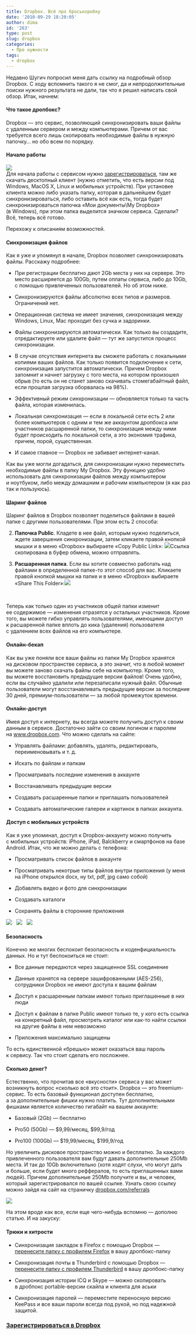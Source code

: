 ```yaml
---
title: Dropbox. Всё про броськоробку
date: '2010-09-29 18:20:05'
author: dima
id: '263'
type: post
slug: dropbox
categories:
  - Про нужности
tags:
  - dropbox
---
```


  
  
Недавно Шугич попросил меня дать ссылку на подробный обзор Dropbox. С ходу вспомнить такого я не смог, да и непродолжительные поиски нужного результата не дали, так что я решил написать свой обзор. Итак, начнем:  

#### Что такое дропбокс?

  
Dropbox — это сервис, позволяющий синхронизировать ваши файлы с удаленным сервером и между компьютерами. Причем от вас требуется всего лишь скопировать необходимые файлы в нужную папочку… но обо всем по порядку.  

#### Начало работы

  
![](///uploads/_bl/2/40053694.png)  
Для начала работы с сервисом нужно [зарегистрироваться](https://bit.ly/take-dropbox "//www.dropbox.com"), там же скачать десктопный клиент (нужно отметить, что есть версии под Windows, MacOS X, Linux и мобильных устройств). При установке клиента можно либо указать папку, которая в дальнейшем будет синхронизироваться, либо оставить всё как есть, тогда будет синхронизироваться папочка «Мои документы\\My Dropbox» (в Windows), при этом папка выделится значком сервиса. Сделали? Всё, теперь всё готово.  
  
Перехожу к описаниям возможностей.  

#### Синхронизация файлов

  
Как я уже и упомянул в начале, Dropbox позволяет синхронизировать файлы. Расскажу подробнее:  

  
*   При регистрации бесплатно дают 2Gb места у них на сервере. Это место расширяется до 100Gb, путем оплаты сервиса, либо до 10Gb, с помощью привлеченных пользователей. Но об этом ниже.
  
*   Синхронизируются файлы абсолютно всех типов и размеров. Ограничений нет.
  
*   Операционная система не имеет значения, синхронизация между Windows, Linux, Mac проходит без сучка и задоринки.
  
*   Файлы синхронизируются автоматически. Как только вы создадите, отредактируете или удалите файл — тут же запустится процесс синхронизации.
  
*   В случае отсутствия интернета вы сможете работать с локальными копиями ваших файлов. Как только появится подключение к сети, синхронизация запустится автоматически. Причем Dropbox запомнит и начнет загрузку с того места, на котором произошел обрыв (то есть он не станет заново скачивать стомегабайтный файл, если прошлая загрузка оборвалась на 98%).
  
*   Эффективный режим синхронизации — обновляется только та часть файла, которая изменилась.
  
*   Локальная синхронизация — если в локальной сети есть 2 или более компьютеров с одним и тем же аккаунтом дропбокса или участников расшаренной папки, то синхронизация между ними будет происходить по локальной сети, а это экономия трафика, причем, порой, существенная.
  
*   И самое главное — Dropbox не забивает интернет-канал.
  

  
Как вы уже могли догадаться, для синхронизации нужно переместить необходимые файлы в папку My Dropbox. Эту функцию удобно использовать для синхронизации файлов между компьютером и ноутбуком, либо между домашним и рабочим компьютером (я как раз так и пользуюсь).  

#### Шаринг файлов

  
Шаринг файлов в Dropbox позволяет поделиться файлами в вашей папке с другими пользователями. При этом есть 2 способа:  

  
2.  **Папочка Public**. Кладете в нее файл, которым нужно поделиться, ждете завершения синхронизации, затем кликаете правой кнопкой мышки и в меню «Dropbox» выбираете «Copy Public Link»: [![](///uploads/_bl/2/s00754419.jpg)](///uploads/_bl/2/00754419.png "Нажмите, для просмотра в полном размере...")Ссылка скопирована в буфер обмена, можно отправлять.
  
4.  **Расшаренная папка**. Если вы хотите совместно работать над файлами в определенной папке-то этот способ для вас. Кликаете правой кнопкой мышки на папке и в меню «Dropbox» выбираете «Share This Folder»:![](///uploads/_bl/2/24536749.png)
  

  
   
  
Теперь как только один из участников общей папки изменит ее содержимое — изменения отразятся у остальных участников. Кроме того, вы можете гибко управлять пользователями, имеющими доступ к расшаренной папке вплоть до кика (удаления) пользователя с удалением всех файлов на его компьютере.  

#### Онлайн-бекап

  
Как вы уже поняли все ваши файлы из папки My Dropbox хранятся на дисковом пространстве сервиса, а это значит, что в любой момент вы можете заново скачать файлы себе на компьютер. Кроме того, вы можете восстановить предыдущие версии файлов! Очень удобно, если вы случайно удалили или перезаписали нужный файл. Обычные пользователи могут восстанавливать предыдущие версии за последние 30 дней, премиум-пользователи — за любой промежуток времени.  

#### Онлайн-доступ

  
Имея доступ к интернету, вы всегда можете получить доступ к своим данным в сервисе. Достаточно зайти со своим логином и паролем на www.dropbox.com. Что можно сделать на сайте:  

  
*   Управлять файлами: добавлять, удалять, редактировать, переименовывать и т. д.
  
*   Искать по файлам и папкам
  
*   Просматривать последние изменения в аккаунте
  
*   Восстанавливать предыдущие версии
  
*   Создавать расшаренные папки и приглашать пользователей
  
*   Создавать автоматические галереи и картинок в папках аккаунта.
  

  

#### Доступ с мобильных устройств

  
Как я уже упоминал, доступ к Dropbox-аккаунту можно получить с мобильных устройств: iPhone, iPad, Balckberry и смартфонов на базе Android. Итак, что же можно делать с телефона:  

  
*   Просматривать список файлов в аккаунте
  
*   Просматривать некотрые типы файлов внутри приложения (у меня на iPhone открылся docx, ну txt, pdf, jpg само собой)
  
*   Добавлять видео и фото для синхронизации
  
*   Создавать каталоги
  
*   Сохранять файлы в сторонние приложения
  

  
[![](///uploads/_bl/2/s33554040.jpg)](///uploads/_bl/2/33554040.png "Нажмите, для просмотра в полном размере...")   [![](///uploads/_bl/2/s37316553.jpg)](///uploads/_bl/2/37316553.png "Нажмите, для просмотра в полном размере...")   [![](///uploads/_bl/2/s49577169.jpg)](///uploads/_bl/2/49577169.png "Нажмите, для просмотра в полном размере...")  

  

#### Безопасность

  
Конечно же многих беспокоит безопасность и коденфициальность данных. Но и тут беспокоиться не стоит:  

  
*   Все данные передаются через защищенное SSL соединение
  
*   Данные хранятся на сервере зашифрованными (AES-256), сотрудники Dropbox не имеют доступа к вашим файлам
  
*   Доступ к расшаренным папкам имеют только приглашенные в них люди
  
*   Доступ к файлам в папке Public имеют только те, у кого есть ссылка на конкретный файл, просмотреть каталог или как-то найти ссылки на другие файлы в нем невозможно
  
*   Приложения максимально защищены
  

  
То есть единственной «брешью» может оказаться ваш пароль к сервису. Так что стоит сделать его посложнее.  

#### Сколько денег?

  
Естественно, что прочитав все «вкусности» сервиса у вас может возникнуть вопрос «сколько всё это стоит». Dropbox — это freemium-сервис. То есть базовый функционал доступен бесплатно, а за дополнительные фишки нужно платить. Тут дополнительными фишками является количество гигабайт на вашем аккаунте:  

  
*   Базовый (2Gb) — бесплатно
  
*   Pro50 (50Gb) — $9,99/месяц, $99,9/год
  
*   Pro100 (100Gb) — $19,99/месяц, $199,9/год
  

  
Но увеличить дисковое пространство можно и бесплатно. За каждого привлеченного пользователя вам будут давать дополнительные 250Mb места. И так до 10Gb включительно (хотя ходят слухи, что могут дать и больше, если будет много реффералов, то есть приглашенных вами людей). Причем дополнительные 250Mb получите и вы, и человек, который зарегистрировался по вашей ссылке. Узнать свою ссылку можно зайдя на сайт на страничку [dropbox.com/referrals](//bit.ly/take-dropbox "www.dropbox.com/referrals:")  

[![](///uploads/_bl/2/s09088244.jpg)](///uploads/_bl/2/09088244.png "Нажмите, для просмотра в полном размере...")

  
На этом вроде как все, если еще чего-нибудь вспомню — дополню статью. И на закуску:  

#### Трюки и хитрости

  

  
*   Синхронизация закладок в Firefox с помощью Dropbox — [перенесите папку с профилем Firefox](//dimapolyakov.ru/blog/2009-01-10-135) в вашу дропбокс-папку
  
*   Синхронизация почты в Thunderbird с помощью Dropbox — [перенесите папку с профилем Thunderbird](//dimapolyakov.ru/blog/2009-01-09-134) в вашу дропбокс-папку
  
*   Синхронизация истории ICQ и Skype — можно скопировать в дробпокс portable-версии скайпа и клиента для аськи
  
*   Синхронизация паролей — переместите переносную версию KeePass и все ваши пароли всегда под рукой, но под надежной защитой.
  

  

### [Зарегистрироваться в Dropbox](//bit.ly/take-dropbox "//www.dropbox.com")